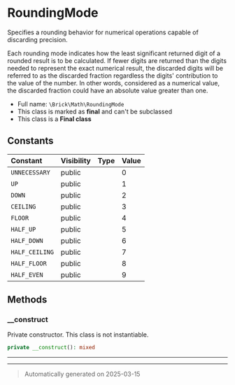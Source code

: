 
# RoundingMode

Specifies a rounding behavior for numerical operations capable of discarding precision.

Each rounding mode indicates how the least significant returned digit of a rounded result
is to be calculated. If fewer digits are returned than the digits needed to represent the
exact numerical result, the discarded digits will be referred to as the discarded fraction
regardless the digits' contribution to the value of the number. In other words, considered
as a numerical value, the discarded fraction could have an absolute value greater than one.

* Full name: `\Brick\Math\RoundingMode`
* This class is marked as **final** and can't be subclassed
* This class is a **Final class**


## Constants

| Constant | Visibility | Type | Value |
|:---------|:-----------|:-----|:------|
|`UNNECESSARY`|public| |0|
|`UP`|public| |1|
|`DOWN`|public| |2|
|`CEILING`|public| |3|
|`FLOOR`|public| |4|
|`HALF_UP`|public| |5|
|`HALF_DOWN`|public| |6|
|`HALF_CEILING`|public| |7|
|`HALF_FLOOR`|public| |8|
|`HALF_EVEN`|public| |9|


## Methods


### __construct

Private constructor. This class is not instantiable.

```php
private __construct(): mixed
```












***


***
> Automatically generated on 2025-03-15
